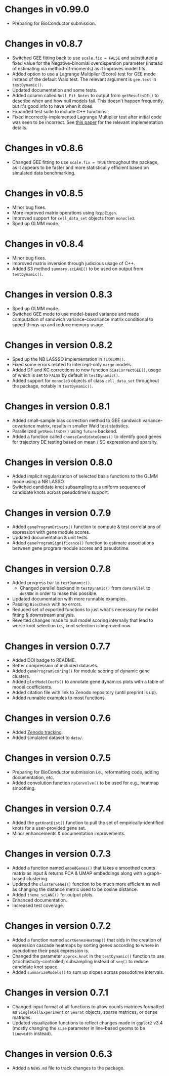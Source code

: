 # Changes in v0.99.0

+ Preparing for BioConductor submission.

# Changes in v0.8.7 

+ Switched GEE fitting back to use `scale.fix = FALSE` and substituted a fixed value for the Negative-binomial overdispersion parameter (instead of estimating via method-of-moments) as it improves model fits. 
+ Added option to use a Lagrange Multiplier (Score) test for GEE mode instead of the default Wald test. The relevant argument is `gee.test` in `testDynamic()`.
+ Updated documentation and some tests. 
+ Added column called `Null_Fit_Notes` to output from `getResultsDE()` to describe when and how null models fail. This doesn't happen frequently, but it's good info to have when it does.
+ Expanded test suite to include C++ functions. 
+ Fixed incorrectly-implemented Lagrange Multiplier test after initial code was seen to be incorrect. See [this paper](https://doi.org/10.32614/RJ-2023-056) for the relevant implementation details. 

# Changes in v0.8.6

+ Changed GEE fitting to use `scale.fix = TRUE` throughout the package, as it appears to be faster and more statistically efficient based on simulated data benchmarking. 

# Changes in v0.8.5

+ Minor bug fixes. 
+ More improved matrix operations using `RcppEigen`. 
+ Improved support for `cell_data_set` objects from `monocle3`. 
+ Sped up GLMM mode. 

# Changes in v0.8.4

+ Minor bug fixes. 
+ Improved matrix inversion through judicious usage of C++. 
+ Added S3 method `summary.scLANE()` to be used on output from `testDynamic()`. 

# Changes in version 0.8.3

+ Sped up GLMM mode. 
+ Switched GEE mode to use model-based variance and made computation of sandwich variance-covariance matrix conditional to speed things up and reduce memory usage. 

# Changes in version 0.8.2

+ Sped up the NB LASSSO implementation in `fitGLMM()`. 
+ Fixed some errors related to intercept-only `marge` models. 
+ Added DF and KC corrections to new function `biasCorrectGEE()`, usage of which is set to `FALSE` by default in `testDynamic()`. 
+ Added support for `monocle3` objects of class `cell_data_set` throughout the package, notably in `testDynamic()`. 

# Changes in version 0.8.1

+ Added small-sample bias correction method to GEE sandwich variance-covariance matrix, results in smaller Wald test statistics. 
+ Parallelized `getResultsDE()` using `future` backend. 
+ Added a function called `chooseCandidateGenes()` to identify good genes for trajectory DE testing based on mean / SD expression and sparsity. 

# Changes in version 0.8.0

+ Added implicit regularization of selected basis functions to the GLMM mode using a NB LASSO. 
+ Switched candidate knot subsampling to a uniform sequence of candidate knots across pseudotime's support. 

# Changes in version 0.7.9

+ Added `geneProgramDrivers()` function to compute & test correlations of expression with gene module scores.
+ Updated documentation & unit tests.
+ Added `geneProgramSignificance()` function to estimate associations between gene program module scores and pseudotime. 

# Changes in version 0.7.8

+ Added progress bar to `testDynamic()`. 
  + Changed parallel backend in `testDynamic()` from `doParallel` to `doSNOW` in order to make this possible. 
+ Updated documentation with more runnable examples. 
+ Passing `BiocCheck` with no errors. 
+ Reduced set of exported functions to just what's necessary for model fitting & downstream analysis. 
+ Reverted changes made to null model scoring internally that lead to worse knot selection i.e., knot selection is improved now. 

# Changes in version 0.7.7

+ Added DOI badge to README. 
+ Better compression of included datasets.
+ Added `geneProgramScoring()` for module scoring of dynamic gene clusters.
+ Added `plotModelCoefs()` to annotate gene dynamics plots with a table of model coefficients. 
+ Added citation file with link to Zenodo repository (until preprint is up).
+ Added runnable examples to most functions. 

# Changes in version 0.7.6

+ Added [Zenodo tracking](https://doi.org/10.5281/zenodo.10182497).
+ Added simulated dataset to `data/`.

# Changes in version 0.7.5

+ Preparing for BioConductor submission i.e., reformatting code, adding documentation, etc.
+ Added convolution function `npConvolve()` to be used for e.g., heatmap smoothing.

# Changes in version 0.7.4

+ Added the `getKnotDist()` function to pull the set of empirically-identified knots for a user-provided gene set.
+ Minor enhancements & documentation improvements. 

# Changes in version 0.7.3

+ Added a function named `embedGenes()` that takes a smoothed counts matrix as input & returns PCA & UMAP embeddings along with a graph-based clustering. 
+ Updated the `clusterGenes()` function to be much more efficient as well as changing the distance metric used to be cosine distance. 
+ Added `theme_scLANE()` for output plots. 
+ Enhanced documentation. 
+ Increased test coverage.

# Changes in version 0.7.2 

+ Added a function named `sortGenesHeatmap()` that aids in the creation of expression cascade heatmaps by sorting genes according to where in pseudotime their peak expression is. 
+ Changed the parameter `approx.knot` in the `testDynamic()` function to use (stochasticity-controlled) subsampling instead of `seq()` to reduce candidate knot space. 
+ Added `summarizeModels()` to sum up slopes across pseudotime intervals. 

# Changes in version 0.7.1

+ Changed input format of all functions to allow counts matrices formatted as `SingleCellExperiment` or `Seurat` objects, sparse matrices, or dense matrices.
+ Updated visualization functions to reflect changes made in `ggplot2` v3.4 (mostly changing the `size` parameter in line-based geoms to be `linewidth` instead). 

# Changes in version 0.6.3

+ Added a `NEWS.md` file to track changes to the package.
